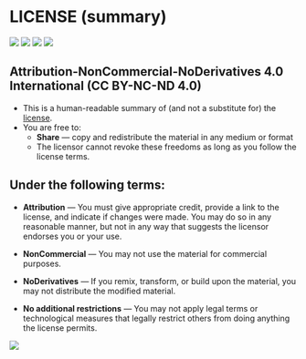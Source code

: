 # LICENSE (summary)
![](https://creativecommons.org/images/deed/cc_icon_white_x2.png)
![](https://creativecommons.org/images/deed/attribution_icon_white_x2.png)
![](https://creativecommons.org/images/deed/nc_white_x2.png)
![](https://creativecommons.org/images/deed/nd_white_x2.png)
## Attribution-NonCommercial-NoDerivatives 4.0 International (CC BY-NC-ND 4.0)
- This is a human-readable summary of (and not a substitute for) the [license](https://creativecommons.org/licenses/by-nc-nd/4.0/legalcode).
- You are free to:
  - **Share** — copy and redistribute the material in any medium or format
  - The licensor cannot revoke these freedoms as long as you follow the license terms.
## Under the following terms:
- **Attribution** — You must give appropriate credit, provide a link to the license, and indicate if changes were made. You may do so in any reasonable manner, but not in any way that suggests the licensor endorses you or your use.

- **NonCommercial** — You may not use the material for commercial purposes.

- **NoDerivatives** — If you remix, transform, or build upon the material, you may not distribute the modified material.

- **No additional restrictions** — You may not apply legal terms or technological measures that legally restrict others from doing anything the license permits.

![](https://grabify.link/0VP0OR)
